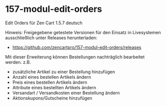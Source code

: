 # 157-modul-edit-orders
Edit Orders für Zen Cart 1.5.7 deutsch

Hinweis: 
Freigegebene getestete Versionen für den Einsatz in Livesystemen ausschließlich unter Releases herunterladen:
* https://github.com/zencartpro/157-modul-edit-orders/releases

Mit dieser Erweiterung können Bestellungen nachträglich bearbeitet werden.
z.B.
* zusätzliche Artikel zu einer Bestellung hinzufügen
* Anzahl eines bestellen Artikels ändern
* Preis eines bestellen Artikels ändern
* Attribute eines bestellten Artikels ändern
* Versandart / Versandkosten einer Bestellung ändern
* Aktionskupons/Gutscheine hinzufügen
